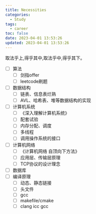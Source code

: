 ```yaml
---
title: Necessities
categories:
  - Study
tags:
  - career
toc: false
date: 2023-04-01 13:53:26
updated: 2023-04-01 13:53:26
---
```

取法乎上,得乎其中,取法乎中,得乎其下。

- [ ] 算法
  - [ ] 剑指offer
  - [ ] leetcode刷题
- [ ] 数据结构
  - [ ] 链表、信息表烂熟
  - [ ] AVL、哈希表、堆等数据结构的实现
- [ ] 计算机系统
  - [ ] 《深入理解计算机系统》
  - [ ] 配套试验
  - [ ] 内存分配、调度
  - [ ] 多线程
  - [ ] 调用操作系统的接口
- [ ] 计算机网络
  - [ ] 《计算机网络 自顶向下方法》
  - [ ] 应用层、传输层原理
  - [ ] TCP协议的设计理念
- [ ] 数据库
- [ ] 编译原理
  - [ ] 动态、静态链接
  - [ ] 头文件
  - [ ] gcc
  - [ ] makefile/cmake
  - [ ] clang icc gcc
